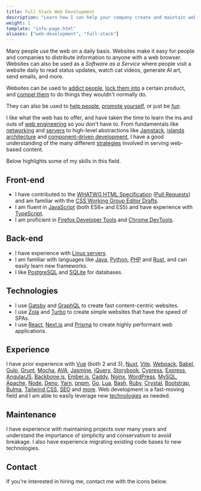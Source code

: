 ```yaml
---
title: Full Stack Web Development
description: "Learn how I can help your company create and maintain websites and web applications."
weight: 1
template: "info-page.html"
aliases: ["web-development", "full-stack"]
---
```


Many people use the web on a daily basis. Websites make it easy for people and companies to distribute information to anyone with a web browser. Websites can also be used as a *Software as a Service* where people visit a website daily to read status updates, watch cat videos, generate AI art, send emails, and more.

Websites can be used to [addict people](https://web.archive.org/web/20190720142052/https://digitalpsychology.io/), [lock them into](https://en.wikibooks.org/wiki/Strategy_for_Information_Markets/Dynamic_Competition) a certain product, and [compel them](https://www.deceptive.design/hall-of-shame) to do things they wouldn't normally do.

They can also be used to [help people](https://www.getgnulinux.org/), [promote yourself](https://mattbrictson.com/), or just be [*fun*](https://www.peppercarrot.com/).

I like what the web has to offer, and have taken the time to learn the ins and outs of [web engineering](https://icwe2023.webengineering.org/) so you don't have to. From fundamentals like [networking](https://www.arewewebyet.org/topics/lower-web-stack/) and [servers](https://nixos.org/manual/nixos/stable/) to high-level abstractions like [Jamstack](https://jamstack.org/), [islands architecture](https://www.patterns.dev/posts/islands-architecture) and [component-driven development](https://www.componentdriven.org/), I have a good understanding of the many different [strategies](https://rakhim.org/honestly-undefined/19/) involved in serving web-based content.

Below highlights some of my skills in this field.

## Front-end

- I have contributed to the [WHATWG HTML Specification](https://html.spec.whatwg.org/) ([Pull Requests](https://github.com/whatwg/html/pulls?q=is%3Apr+author%3Adonovanglover+is%3Aclosed)) and am familiar with the [CSS Working Group Editor Drafts](https://drafts.csswg.org/).
- I am fluent in [JavaScript](https://javascript.info/) (both ES6+ and ES5) and have experience with [TypeScript](https://www.typescriptlang.org/).
- I am proficient in [Firefox Developer Tools](https://firefox-source-docs.mozilla.org/devtools-user/) and [Chrome DevTools](https://developer.chrome.com/docs/devtools/overview/).

## Back-end

- I have experience with [Linux servers](/linux/).
- I am familiar with languages like [Java](https://codingbat.com/java), [Python](https://github.com/michael-lazar/rtv/pull/508/files), [PHP](https://www.php.net/) and [Rust](/rust/), and can easily learn new frameworks.
- I like [PostgreSQL](https://www.postgresql.org/) and [SQLite](https://www.sqlite.org/index.html) for databases.

## Technologies

- I use [Gatsby](https://www.gatsbyjs.com/) and [GraphQL](https://graphql.org/) to create fast content-centric websites.
- I use [Zola](https://www.getzola.org/) and [Turbo](https://turbo.hotwired.dev/) to create simple websites that have the speed of SPAs.
- I use [React](https://react.dev/), [Next.js](https://nextjs.org/) and [Prisma](https://www.prisma.io/) to create highly performant web applications.

## Experience

I have prior experience with [Vue](https://vuejs.org/) (both 2 and 3), [Nuxt](https://nuxt.com/), [Vite](https://vitejs.dev/), [Webpack](https://webpack.js.org/), [Babel](https://babeljs.io/), [Gulp](https://gulpjs.com/), [Grunt](https://gruntjs.com/), [Mocha](https://mochajs.org/), [AVA](https://github.com/avajs/ava), [Jasmine](https://jasmine.github.io/), [jQuery](https://jquery.com/), [Storybook](https://storybook.js.org/), [Cypress](https://www.cypress.io/), [Express](https://expressjs.com/), [AngularJS](https://angularjs.org/), [Backbone.js](https://backbonejs.org/), [Ember.js](https://emberjs.com/), [Caddy](https://caddyserver.com/), [Nginx](https://nginx.org/), [WordPress](https://wordpress.org/), [MySQL](https://dev.mysql.com/doc/mysql-getting-started/en/), [Apache](https://httpd.apache.org/docs/current/howto/htaccess.html), [Node](https://nodejs.org/en), [Deno](https://deno.land/), [Yarn](https://classic.yarnpkg.com/en/), [pnpm](https://pnpm.io/), [Go](https://go.dev/), [Lua](https://www.lua.org/manual/5.1/manual.html), [Bash](https://www.gnu.org/software/bash/manual/bash.html), [Ruby](https://www.ruby-lang.org/en/), [Crystal](https://crystal-lang.org/), [Bootstrap](https://getbootstrap.com/), [Bulma](https://bulma.io/), [Tailwind CSS](https://tailwindcss.com/), [SEO](https://developers.google.com/search/docs/fundamentals/get-started-developers) and [more](https://github.com/gridsome/gridsome/issues/1684). Web development is a fast-moving field and I am able to easily leverage new [technologies](https://web-frameworks-benchmark.netlify.app/result?asc=1&order_by=language) as needed.

## Maintenance

I have experience with maintaining projects over many years and understand the importance of simplicity and conservatism to avoid breakage. I also have experience migrating existing code bases to new technologies.

## Contact

If you're interested in hiring me, contact me with the icons below.
